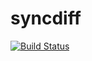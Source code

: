 # syncdiff
[![Build Status](https://travis-ci.com/skyejonke/syncdiff.svg?branch=master)](https://travis-ci.com/skyejonke/syncdiff)
